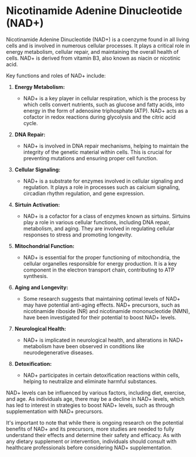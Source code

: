 # Nicotinamide Adenine Dinucleotide (NAD+) 

Nicotinamide Adenine Dinucleotide (NAD+) is a coenzyme found in all living cells and is involved in numerous cellular processes. It plays a critical role in energy metabolism, cellular repair, and maintaining the overall health of cells. NAD+ is derived from vitamin B3, also known as niacin or nicotinic acid.

Key functions and roles of NAD+ include:

1. **Energy Metabolism:**
   - NAD+ is a key player in cellular respiration, which is the process by which cells convert nutrients, such as glucose and fatty acids, into energy in the form of adenosine triphosphate (ATP). NAD+ acts as a cofactor in redox reactions during glycolysis and the citric acid cycle.

2. **DNA Repair:**
   - NAD+ is involved in DNA repair mechanisms, helping to maintain the integrity of the genetic material within cells. This is crucial for preventing mutations and ensuring proper cell function.

3. **Cellular Signaling:**
   - NAD+ is a substrate for enzymes involved in cellular signaling and regulation. It plays a role in processes such as calcium signaling, circadian rhythm regulation, and gene expression.

4. **Sirtuin Activation:**
   - NAD+ is a cofactor for a class of enzymes known as sirtuins. Sirtuins play a role in various cellular functions, including DNA repair, metabolism, and aging. They are involved in regulating cellular responses to stress and promoting longevity.

5. **Mitochondrial Function:**
   - NAD+ is essential for the proper functioning of mitochondria, the cellular organelles responsible for energy production. It is a key component in the electron transport chain, contributing to ATP synthesis.

6. **Aging and Longevity:**
   - Some research suggests that maintaining optimal levels of NAD+ may have potential anti-aging effects. NAD+ precursors, such as nicotinamide riboside (NR) and nicotinamide mononucleotide (NMN), have been investigated for their potential to boost NAD+ levels.

7. **Neurological Health:**
   - NAD+ is implicated in neurological health, and alterations in NAD+ metabolism have been observed in conditions like neurodegenerative diseases.

8. **Detoxification:**
   - NAD+ participates in certain detoxification reactions within cells, helping to neutralize and eliminate harmful substances.

NAD+ levels can be influenced by various factors, including diet, exercise, and age. As individuals age, there may be a decline in NAD+ levels, which has led to interest in strategies to boost NAD+ levels, such as through supplementation with NAD+ precursors.

It's important to note that while there is ongoing research on the potential benefits of NAD+ and its precursors, more studies are needed to fully understand their effects and determine their safety and efficacy. As with any dietary supplement or intervention, individuals should consult with healthcare professionals before considering NAD+ supplementation.